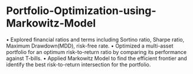 # Portfolio-Optimization-using-Markowitz-Model

• Explored financial ratios and terms including Sortino ratio, Sharpe ratio, Maximum Drawdown(MDD), risk-free rate.
• Optimized a multi-asset portfolio for an optimum risk-to-return ratio by comparing its performance against T-bills.
• Applied Markowitz Model to find the efficient frontier and identify the best risk-to-return intersection for the portfolio.
